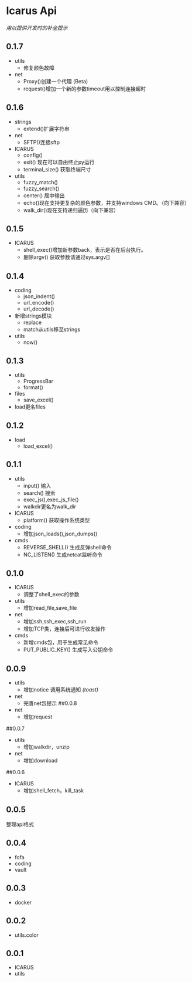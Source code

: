 # Icarus Api

_用以提供开发时的补全提示_
## 0.1.7
- utils
  - 修复颜色故障
- net
  - Proxy()创建一个代理 (Beta)
  - request()增加一个新的参数timeout用以控制连接超时
## 0.1.6
- strings
  - extend()扩展字符串
- net
  - SFTP()连接sftp
- ICARUS
  - config()
  - exit() 现在可以自由终止py运行
  - terminal_size() 获取终端尺寸
- utils
  - fuzzy_match()
  - fuzzy_search()
  - center() 居中输出
  - echo()现在支持更复杂的颜色参数，并支持windows CMD。（向下兼容）
  - walk_dir()现在支持递归遍历（向下兼容）

## 0.1.5
- ICARUS
  - shell_exec()增加新参数back，表示是否在后台执行。
  - 删除argv() 获取参数请通过sys.argv[]
## 0.1.4
- coding
  - json_indent()
  - url_encode()
  - url_decode()
- 新增strings模块
  - replace
  - match从utils移至strings
- utils
  - now()

## 0.1.3
- utils
  - ProgressBar
  - format()
- files
  - save_excel()
- load更名files

## 0.1.2
- load
  - load_excel()


## 0.1.1
- utils
  - input() 输入
  - search() 搜索
  - exec_js(),exec_js_file()
  - walkdir更名为walk_dir
- ICARUS
  - platform() 获取操作系统类型
- coding
  - 增加json_loads(),json_dumps()
- cmds
  - REVERSE_SHELL() 生成反弹shell命令
  - NC_LISTEN() 生成netcat监听命令

## 0.1.0
- ICARUS
  - 调整了shell_exec的参数
- utils
  - 增加read_file,save_file
- net
  - 增加ssh,ssh_exec,ssh_run
  - 增加TCP类，连接后可进行收发操作
- cmds
  - 新增cmds包，用于生成常见命令
  - PUT_PUBLIC_KEY() 生成写入公钥命令
## 0.0.9
- utils
  - 增加notice 调用系统通知 _(toast)_
- net
  - 完善net包提示
##0.0.8
- net
  - 增加request

##0.0.7
- utils
  - 增加walkdir，unzip
- net
  - 增加download

##0.0.6
- ICARUS
  - 增加shell_fetch，kill_task

## 0.0.5
整理api格式

## 0.0.4
- fofa
- coding
- vault


## 0.0.3
- docker

## 0.0.2
- utils.color

## 0.0.1
- ICARUS
- utils